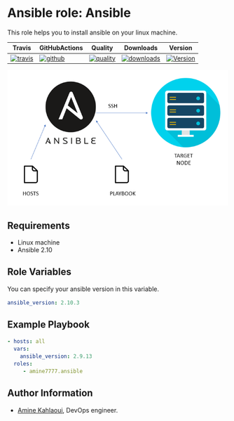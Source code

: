 Ansible role: Ansible
=========

This role helps you to install ansible on your linux machine.


|Travis|GitHubActions|Quality|Downloads|Version|
|------|-------------|-------|---------|-------|
|[![travis](https://travis-ci.com/amine7777/ansible-role-ansible.svg?branch=master)](https://travis-ci.com/amine7777/ansible-role-ansible)|[![github](https://github.com/amine7777/ansible-role-ansible/workflows/CI/badge.svg)](https://github.com/amine7777/ansible-role-ansible/actions)|[![quality](https://img.shields.io/ansible/quality/50498)](https://galaxy.ansible.com/amine7777/ansible)|[![downloads](https://img.shields.io/ansible/role/d/50348)](https://galaxy.ansible.com/amine7777/ansible)|[![Version](https://img.shields.io/github/release/amine7777/ansible-role-ansible.svg)](https://github.com/amine7777/ansible-role-ansible/releases/)|

![](ansible.jpg)

Requirements
------------
- Linux machine
- Ansible 2.10

Role Variables
--------------

You can specify your ansible version in this variable.
```yaml
ansible_version: 2.10.3
```

Example Playbook
----------------

```yaml
- hosts: all
  vars:
    ansible_version: 2.9.13
  roles:
     - amine7777.ansible
```

Author Information
------------------

- [Amine Kahlaoui](https://github.com/amine7777), DevOps engineer.
